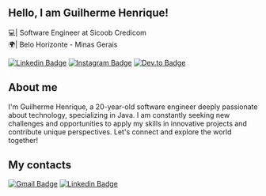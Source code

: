 ## Hello, I am Guilherme Henrique!  
💻| Software Engineer at Sicoob Credicom  
🌍| Belo Horizonte - Minas Gerais

[![Linkedin Badge](https://img.shields.io/badge/LinkedIn-0077B5?style=for-the-badge&logo=linkedin&logoColor=white&link=https://www.linkedin.com/in/ghenriquec/)](https://www.linkedin.com/in/ghenriquec/)
[![Instagram Badge](https://img.shields.io/badge/Instagram-E4405F?style=for-the-badge&logo=instagram&logoColor=white)](https://www.instagram.com/guihenc_/)
[![Dev.to Badge](https://img.shields.io/badge/dev.to-0A0A0A?style=for-the-badge&logo=devdotto&logoColor=white)](https://dev.to/ghenriquec)

## About me  
I'm Guilherme Henrique, a 20-year-old software engineer deeply passionate about technology, specializing in Java. I am constantly seeking new challenges and opportunities to apply my skills in innovative projects and contribute unique perspectives. Let's connect and explore the world together!

## My contacts  
[![Gmail Badge](https://img.shields.io/badge/Gmail-D14836?style=for-the-badge&logo=gmail&logoColor=black)](mailto:ghenriquecoelhosantos@gmail.com?subject=Hello)
[![Linkedin Badge](https://img.shields.io/badge/LinkedIn-0077B5?style=for-the-badge&logo=linkedin&logoColor=black&link=https://www.linkedin.com/in/ghenriquec/)](https://www.linkedin.com/in/ghenriquec/)
